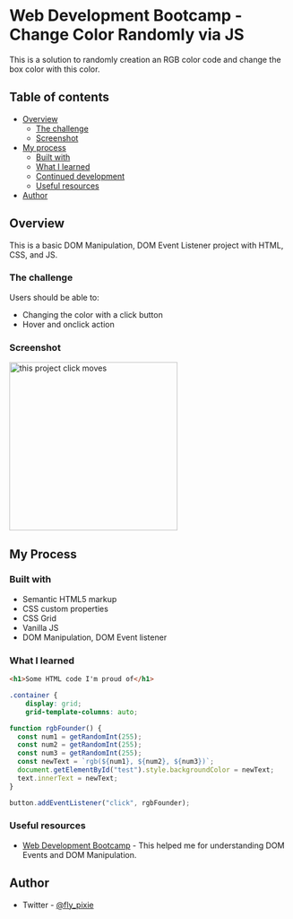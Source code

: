 # Web Development Bootcamp - Change Color Randomly via JS

This is a solution to randomly creation an RGB color code and change the box color with this color.

## Table of contents

- [Overview](#overview)
  - [The challenge](#the-challenge)
  - [Screenshot](#screenshot)
- [My process](#my-process)
  - [Built with](#built-with)
  - [What I learned](#what-i-learned)
  - [Continued development](#continued-development)
  - [Useful resources](#useful-resources)
- [Author](#author)

## Overview

This is a basic DOM Manipulation, DOM Event Listener project with HTML, CSS, and JS.

### The challenge

Users should be able to:

- Changing the color with a click button
- Hover and onclick action

### Screenshot

<img src="./assets/projectcolor.gif" alt="this project click moves"  width="300" />

## My Process

### Built with

- Semantic HTML5 markup
- CSS custom properties
- CSS Grid
- Vanilla JS
- DOM Manipulation, DOM Event listener

### What I learned

```html
<h1>Some HTML code I'm proud of</h1>
```

```css
.container {
    display: grid;
    grid-template-columns: auto;
```

```js
function rgbFounder() {
  const num1 = getRandomInt(255);
  const num2 = getRandomInt(255);
  const num3 = getRandomInt(255);
  const newText = `rgb(${num1}, ${num2}, ${num3})`;
  document.getElementById("test").style.backgroundColor = newText;
  text.innerText = newText;
}

button.addEventListener("click", rgbFounder);
```

### Useful resources

- [Web Development Bootcamp](https://www.udemy.com/course/the-web-developer-bootcamp/learn/lecture/22051276?start=420#overview) - This helped me for understanding DOM Events and DOM Manipulation.

## Author

- Twitter - [@fly_pixie](https://twitter.com/fly_pixie)
